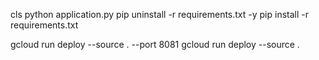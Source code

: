 cls
python application.py
pip uninstall -r requirements.txt -y
pip install -r requirements.txt


gcloud run deploy --source . --port 8081
gcloud run deploy --source .

